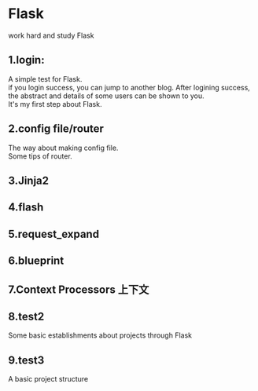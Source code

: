 # Flask
work hard and study Flask

## 1.login:
A simple test for Flask.<br>
if you login success, you can jump to another blog. After logining success, the abstract and details of some users can be shown to you.<br>
It's my first step about Flask.<br>
## 2.config file/router
The way about making config file.<br>
Some tips of router.
## 3.Jinja2
## 4.flash
## 5.request_expand
## 6.blueprint
## 7.Context Processors 上下文
## 8.test2
Some basic establishments about projects through Flask
## 9.test3
A basic project structure

